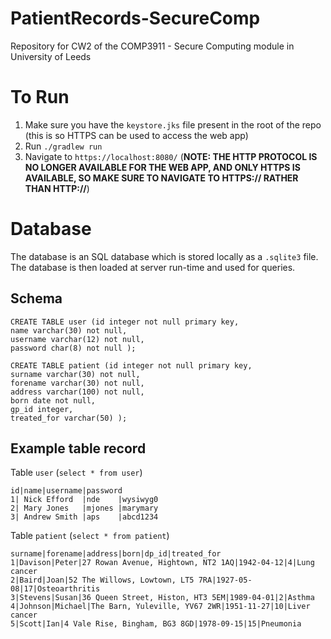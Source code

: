 # PatientRecords-SecureComp
Repository for CW2 of the COMP3911 - Secure Computing module in University of Leeds

# To Run
1. Make sure you have the `keystore.jks` file present in the root of the repo (this is so HTTPS can be used to access the web app)
2. Run `./gradlew run`
3. Navigate to `https://localhost:8080/` 
(**NOTE: THE HTTP PROTOCOL IS NO LONGER AVAILABLE FOR THE WEB APP, AND ONLY HTTPS IS AVAILABLE, SO MAKE SURE TO NAVIGATE TO HTTPS:// RATHER THAN HTTP://**)

# Database
The database is an SQL database which is stored locally as a `.sqlite3` file. 
The database is then loaded at server run-time and used for queries.

## Schema
```
CREATE TABLE user (id integer not null primary key, 
name varchar(30) not null, 
username varchar(12) not null, 
password char(8) not null );

CREATE TABLE patient (id integer not null primary key, 
surname varchar(30) not null, 
forename varchar(30) not null, 
address varchar(100) not null, 
born date not null, 
gp_id integer, 
treated_for varchar(50) );
```

## Example table record
Table `user` (`select * from user`)
```
id|name|username|password
1| Nick Efford  |nde    |wysiwyg0
2| Mary Jones   |mjones |marymary
3| Andrew Smith |aps    |abcd1234
```

Table `patient` (`select * from patient`)
```
surname|forename|address|born|dp_id|treated_for
1|Davison|Peter|27 Rowan Avenue, Hightown, NT2 1AQ|1942-04-12|4|Lung cancer
2|Baird|Joan|52 The Willows, Lowtown, LT5 7RA|1927-05-08|17|Osteoarthritis
3|Stevens|Susan|36 Queen Street, Histon, HT3 5EM|1989-04-01|2|Asthma
4|Johnson|Michael|The Barn, Yuleville, YV67 2WR|1951-11-27|10|Liver cancer
5|Scott|Ian|4 Vale Rise, Bingham, BG3 8GD|1978-09-15|15|Pneumonia
```